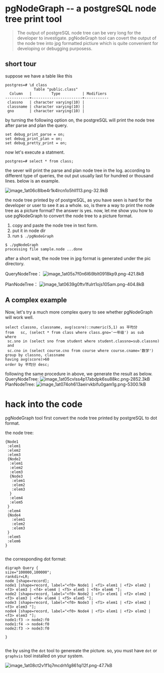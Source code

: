 pgNodeGraph -- a postgreSQL node tree print tool
=============================================

> The output of postgreSQL node tree can be very long for the developer to investigate. pgNodeGraph tool can covert the output of the node tree into jpg formatted pictiure which is quite convenient for developing or debugging purposess.


## short tour

suppose we have a table like this
```
postgres=# \d class
             Table "public.class"
  Column   |         Type          | Modifiers 
-----------+-----------------------+-----------
 classno   | character varying(10) | 
 classname | character varying(10) | 
 gno       | character varying(10) | 

```
by turning the following option on, the postgreSQL will print the node tree after parse and plan the query.
```
set debug_print_parse = on;
set debug_print_plan = on;
set debug_pretty_print = on;
```
now let's execute a statment.
```
postgres=# select * from class;
```
the sever will print the parse and plan node tree in the log. according to different type of queries, the out put usually last for hundred or thousand lines. below is an example.

![image_1at06c8lbe4r1k4lrcn1o5hll113.png-32.9kB][1]

the node tree printed by of postgreSQL, as you have seen is hard for the developer or user to see it as a whole. so, is there a way to print the node tree as a picture format? the answer is yes. now, let me show you how to use pgNodeGraph to convert the node tree to a picture format.

1. copy and paste the node tree in text form.
2. put it in node dir
3. run `$ ./pgNodeGraph `
```
$ ./pgNodeGraph 
processing file sample.node ...done
```
after a short wait, the node tree in jpg format is generated under the pic directory.

QueryNodeTree：
![image_1at05s7f0n6l6i9blt0918kp9.png-421.8kB][2]

PlanNodeTree：
![image_1at0639g0ftv1fulrt1ojs105am.png-404.8kB][3]


## A complex example
Now, let's try a much more complex query to see whether pgNodeGraph will work well.

```
select classno, classname, avg(score)::numeric(5,1) as 平均分
from   sc, (select * from class where class.gno='一年级') as sub
where
 sc.sno in (select sno from student where student.classno=sub.classno)
 and
 sc.cno in (select course.cno from course where course.cname='数学')
group by classno, classname
having avg(score)>60
order by 平均分 desc;
```
following the same procedure in above, we generate the result as below.
QueryNodeTree:
![image_1at05cvlss4p17abdpk6su88kc.png-2852.3kB][4]
PlanNodeTree:
![image_1at074oh613aeirvkbifu0gam1g.png-5300.1kB][5]


# hack into the code 

pgNodeGraph tool first convert the node tree printed by postgreSQL to dot format.

the node tree:
```
{Node1
 :elem1
 :elem2
 :elem3
 {Node2
  :elem1
  :elem2
  :elem3
  {Node3
   :elem1
   :elem2
   :elem3
  }
  :elem4
  :elem5
 }
 :elem4
 {Node4
   :elem1
   :elem2
   :elem3
 }
 :elem5
 :elem6
}


```
the corresponding dot format:
```
digraph Query {
size="100000,100000";
rankdir=LR;
node [shape=record];
node1 [shape=record, label="<f0> Node1 | <f1> elem1 | <f2> elem2 | <f3> elem3 | <f4> elem4 | <f5> elem5 | <f6> elem6 "];
node2 [shape=record, label="<f0> Node2 | <f1> elem1 | <f2> elem2 | <f3> elem3 | <f4> elem4 | <f5> elem5 "];
node3 [shape=record, label="<f0> Node3 | <f1> elem1 | <f2> elem2 | <f3> elem3 "];
node4 [shape=record, label="<f0> Node4 | <f1> elem1 | <f2> elem2 | <f3> elem3 "];
node1:f3 -> node2:f0
node1:f4 -> node4:f0
node2:f3 -> node3:f0

}


```
the by using the `dot` tool to genereate the picture.
so, you must have `dot` or `graphvis` tool installed on  your system.


![image_1at08ct2v1f1q7mcdrh1g861qi12f.png-47.7kB][6]



  [1]: http://static.zybuluo.com/shenyuflying/3pnykidt3h56e4n5ukn6e9bz/image_1at06c8lbe4r1k4lrcn1o5hll113.png
  [2]: http://static.zybuluo.com/shenyuflying/5hpdpk2pagv927zqtajj1nu3/image_1at05s7f0n6l6i9blt0918kp9.png
  [3]: http://static.zybuluo.com/shenyuflying/6ufsqp1cmsirhumjbt61r1an/image_1at0639g0ftv1fulrt1ojs105am.png
  [4]: http://static.zybuluo.com/shenyuflying/cduxtumwqj7nuvvt93en76dk/image_1at05cvlss4p17abdpk6su88kc.png
  [5]: http://static.zybuluo.com/shenyuflying/2ktr9kohxtguhc1w5o0o8qc5/image_1at074oh613aeirvkbifu0gam1g.png
  [6]: http://static.zybuluo.com/shenyuflying/iht0aj2dj7zyoj1l2wt3isfb/image_1at08ct2v1f1q7mcdrh1g861qi12f.png

